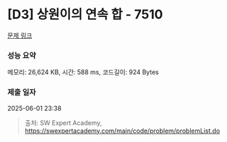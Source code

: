 # [D3] 상원이의 연속 합 - 7510 

[문제 링크](https://swexpertacademy.com/main/code/problem/problemDetail.do?contestProbId=AWoEzJFa2A4DFARq) 

### 성능 요약

메모리: 26,624 KB, 시간: 588 ms, 코드길이: 924 Bytes

### 제출 일자

2025-06-01 23:38



> 출처: SW Expert Academy, https://swexpertacademy.com/main/code/problem/problemList.do